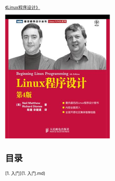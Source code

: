 [《Linux程序设计》](https://book.douban.com/subject/4831448/)

![](img/cover/cover.jpg)

# 目录

[1. 入门](1. 入门.md)

